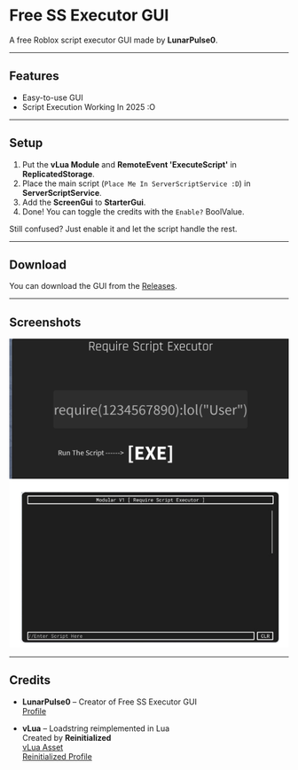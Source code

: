# Free SS Executor GUI

A free Roblox script executor GUI made by **LunarPulse0**.  

---

## Features

- Easy-to-use GUI
- Script Execution Working In 2025 :O

---

## Setup

1. Put the **vLua Module** and **RemoteEvent 'ExecuteScript'** in **ReplicatedStorage**.  
2. Place the main script (`Place Me In ServerScriptService :D`) in **ServerScriptService**.  
3. Add the **ScreenGui** to **StarterGui**.  
4. Done! You can toggle the credits with the `Enable?` BoolValue.

Still confused? Just enable it and let the script handle the rest.

---

## Download

You can download the GUI from the [Releases](https://github.com/lunry0/Roblox-ServerSide-Executor/releases).

---

## Screenshots

![Screenshot 2](screenshot2.png)
![Screenshot 3](ScreenShotV2.png)

---

## Credits

- **LunarPulse0** – Creator of Free SS Executor GUI  
  [Profile](https://www.roblox.com/users/7208746866/profile)  

- **vLua** – Loadstring reimplemented in Lua  
  Created by **Reinitialized**  
  [vLua Asset](https://create.roblox.com/store/asset/4689019964/vLua-Loadstring-reimplemented-in-Lua)  
  [Reinitialized Profile](https://www.roblox.com/users/189503/profile)  
